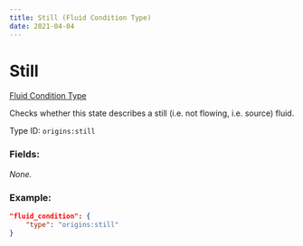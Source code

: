 ```yaml
---
title: Still (Fluid Condition Type)
date: 2021-04-04
---
```


# Still

[Fluid Condition Type](../fluid_condition_types.md)

Checks whether this state describes a still (i.e. not flowing, i.e. source) fluid.

Type ID: `origins:still`

### Fields:

_None._

### Example:
```json
"fluid_condition": {
    "type": "origins:still"
}
```